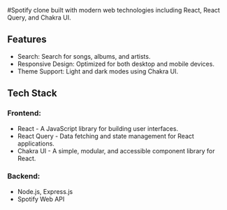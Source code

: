 #Spotify clone built with modern web technologies including React, React Query, and Chakra UI.

## Features
- Search: Search for songs, albums, and artists.
- Responsive Design: Optimized for both desktop and mobile devices.
- Theme Support: Light and dark modes using Chakra UI.

## Tech Stack

### Frontend:
- React - A JavaScript library for building user interfaces.
- React Query - Data fetching and state management for React applications.
- Chakra UI - A simple, modular, and accessible component library for React.

### Backend: 
- Node.js, Express.js
- Spotify Web API
